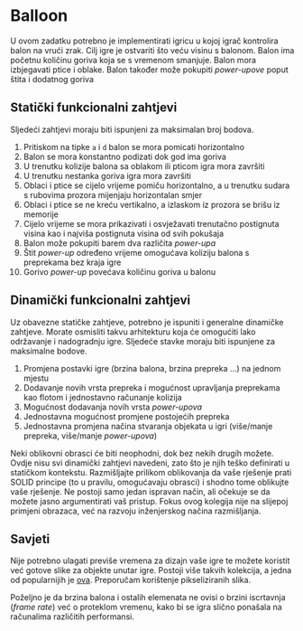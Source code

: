 # Balloon

U ovom zadatku potrebno je implementirati igricu u kojoj igrač kontrolira balon na vrući zrak. Cilj igre je ostvariti što veću visinu s balonom. Balon ima početnu količinu goriva koja se s vremenom smanjuje. Balon mora izbjegavati ptice i oblake. Balon također može pokupiti _power-upove_ poput štita i dodatnog goriva

## Statički funkcionalni zahtjevi

Sljedeći zahtjevi moraju biti ispunjeni za maksimalan broj bodova.

1. Pritiskom na tipke `a` i `d` balon se mora pomicati horizontalno
2. Balon se mora konstantno podizati dok god ima goriva
3. U trenutku kolizije balona sa oblakom ili pticom igra mora završiti
4. U trenutku nestanka goriva igra mora završiti
5. Oblaci i ptice se cijelo vrijeme pomiču horizontalno, a u trenutku sudara s rubovima prozora mijenjaju horizontalan smjer
6. Oblaci i ptice se ne kreću vertikalno, a izlaskom iz prozora se brišu iz memorije
7. Cijelo vrijeme se mora prikazivati i osvježavati trenutačno postignuta visina kao i najviša postignuta visina od svih pokušaja
8. Balon može pokupiti barem dva različita _power-upa_
9. Štit _power-up_ određeno vrijeme omogućava koliziju balona s preprekama bez kraja igre
10. Gorivo _power-up_ povećava količinu goriva u balonu

## Dinamički funkcionalni zahtjevi

Uz obavezne statičke zahtjeve, potrebno je ispuniti i generalne dinamičke zahtjeve. Morate osmisliti takvu arhitekturu koja će omogućiti lako održavanje i nadogradnju igre. Sljedeće stavke moraju biti ispunjene za maksimalne bodove.

1. Promjena postavki igre (brzina balona, brzina prepreka ...) na jednom mjestu
2. Dodavanje novih vrsta prepreka i mogućnost upravljanja preprekama kao flotom i jednostavno računanje kolizija
3. Mogućnost dodavanja novih vrsta _power-upova_
4. Jednostavna mogućnost promjene postojećih prepreka
5. Jednostavna promjena načina stvaranja objekata u igri (više/manje prepreka, više/manje _power-upova_)

Neki oblikovni obrasci će biti neophodni, dok bez nekih drugih možete. Ovdje nisu svi dinamički zahtjevi navedeni, zato što je njih teško definirati u statičkom kontekstu. Razmišljajte prilikom oblikovanja da vaše rješenje prati SOLID principe (to u pravilu, omogućavaju obrasci) i shodno tome oblikujte vaše rješenje. Ne postoji samo jedan ispravan način, ali očekuje se da možete jasno argumentirati vaš pristup. Fokus ovog kolegija nije na slijepoj primjeni obrazaca, već na razvoju inženjerskog načina razmišljanja.

## Savjeti

Nije potrebno ulagati previše vremena za dizajn vaše igre te možete koristit već gotove slike za objekte unutar igre. Postoji više takvih kolekcija, a jedna od popularnijih je [ova](https://itch.io/game-assets/free/tag-pixel-art). Preporučam korištenje pikseliziranih slika.

Poželjno je da brzina balona i ostalih elemenata ne ovisi o brzini iscrtavnja (_frame rate_) već o proteklom vremenu, kako bi se igra slično ponašala na računalima različitih performansi.
